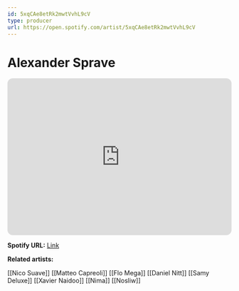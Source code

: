 ```yaml
---
id: 5xqCAe8etRk2mwtVvhL9cV
type: producer
url: https://open.spotify.com/artist/5xqCAe8etRk2mwtVvhL9cV
---
```

# Alexander Sprave

<iframe style="border-radius:12px" src="https://open.spotify.com/embed/artist/5xqCAe8etRk2mwtVvhL9cV" width="100%" height="352" frameBorder="0" allowfullscreen="" allow="autoplay; clipboard-write; encrypted-media; fullscreen; picture-in-picture" loading="lazy"></iframe>

**Spotify URL:** [Link](https://open.spotify.com/artist/5xqCAe8etRk2mwtVvhL9cV)

**Related artists:**

[[Nico Suave]]
[[Matteo Capreoli]]
[[Flo Mega]]
[[Daniel Nitt]]
[[Samy Deluxe]]
[[Xavier Naidoo]]
[[Nima]]
[[Nosliw]]
